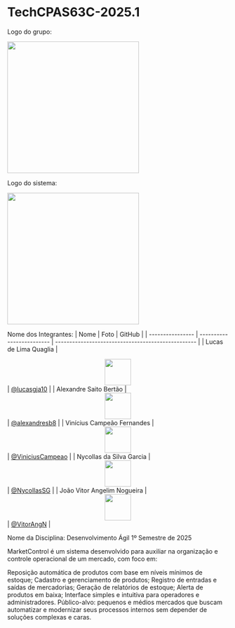 # TechCPAS63C-2025.1

Logo do grupo:
 <div align="left"><img src="https://i.ibb.co/JWJmHNxK/6201c7fe-bbd5-4b2f-9554-67e50fd43a63.jpg" width="300"/></div> 

Logo do sistema:
 <div align="left"><img src="https://i.postimg.cc/5tX0mw86/Whats-App-Image-2025-05-13-at-23-57-04.jpg" width="300"/></div> 


Nome dos Integrantes:
| Nome             | Foto                      | GitHub                                             |
| ---------------- | ------------------------- | -------------------------------------------------- |
| Lucas de Lima Quaglia  |  <div align="center"><img src="https://media.licdn.com/dms/image/v2/D4D03AQEBBhCNyJrD7w/profile-displayphoto-shrink_800_800/profile-displayphoto-shrink_800_800/0/1728582888515?e=1752710400&v=beta&t=VrknHCTmzrN3p9pUTFmBR969PeWCenimcKFRdmRCCYM" width="60"/></div>                   | [@lucasgja10](https://github.com/lucasgja10)       |
| Alexandre Saito Bertão |  <div align="center"><img src="https://media.licdn.com/dms/image/v2/D5603AQHyzQZIaLlv7g/profile-displayphoto-shrink_800_800/profile-displayphoto-shrink_800_800/0/1709698348029?e=1752710400&v=beta&t=3-m_4LvXx_P3vOSar_TUsTHOXgod4ZczorPoM9_ilxQ" width="60"/></div>  | [@alexandresb8](https://github.com/alexandresb8)             |
| Vinícius Campeão Fernandes | <div align="center"><img src="https://media.licdn.com/dms/image/v2/D4D03AQGfAI_qOuh6gQ/profile-displayphoto-shrink_800_800/profile-displayphoto-shrink_800_800/0/1672834639742?e=1752710400&v=beta&t=_NPa77zXsLnA4DIwbvrBaCbPoha-HkrnrchKpcdLv9s" width="60"/></div> | [@ViniciusCampeao](https://github.com/ViniciusCampeao)           |
| Nycollas da Silva Garcia | <div align="center"><img src="https://media.licdn.com/dms/image/v2/D4D03AQH6PrwbTuka_A/profile-displayphoto-shrink_200_200/B4DZbU5qXKG8AM-/0/1747328608144?e=1752710400&v=beta&t=DMCnx5EvbL8nSMY9maVb8BJYCYr1ZPy4FLHhKfgJaX4" width="60"/></div> | [@NycollasSG](https://github.com/NycollasSG)           |
| João Vitor Angelim Nogueira | <div align="center"><img src="https://avatars.githubusercontent.com/u/137131336?v=4" width="60"/></div> | [@VitorAngN](https://github.com/VitorAngN)           |


Nome da Disciplina: Desenvolvimento Ágil 1º Semestre de 2025

MarketControl é um sistema desenvolvido para auxiliar na organização e controle operacional de um mercado, com foco em:

Reposição automática de produtos com base em níveis mínimos de estoque;
Cadastro e gerenciamento de produtos;
Registro de entradas e saídas de mercadorias;
Geração de relatórios de estoque;
Alerta de produtos em baixa;
Interface simples e intuitiva para operadores e administradores.
Público-alvo: pequenos e médios mercados que buscam automatizar e modernizar seus processos internos sem depender de soluções complexas e caras.
